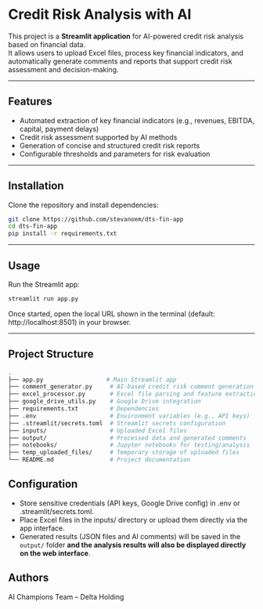 # Credit Risk Analysis with AI


This project is a **Streamlit application** for AI-powered credit risk analysis based on financial data.  
It allows users to upload Excel files, process key financial indicators, and automatically generate comments and reports that support credit risk assessment and decision-making.

---

## Features
- Automated extraction of key financial indicators (e.g., revenues, EBITDA, capital, payment delays)  
- Credit risk assessment supported by AI methods  
- Generation of concise and structured credit risk reports  
- Configurable thresholds and parameters for risk evaluation  

---

## Installation
Clone the repository and install dependencies:

```bash
git clone https://github.com/stevanoem/dts-fin-app
cd dts-fin-app
pip install -r requirements.txt
```

---

## Usage
Run the Streamlit app:
```bash
streamlit run app.py
```
Once started, open the local URL shown in the terminal (default: http://localhost:8501) in your browser.

---

## Project Structure
```bash
.
├── app.py                  # Main Streamlit app
├── comment_generator.py     # AI-based credit risk comment generation
├── excel_processor.py       # Excel file parsing and feature extraction
├── google_drive_utils.py    # Google Drive integration
├── requirements.txt         # Dependencies
├── .env                     # Environment variables (e.g., API keys)
├── .streamlit/secrets.toml  # Streamlit secrets configuration
├── inputs/                  # Uploaded Excel files
├── output/                  # Processed data and generated comments
├── notebooks/               # Jupyter notebooks for testing/analysis
├── temp_uploaded_files/     # Temporary storage of uploaded files
└── README.md                # Project documentation
```

## Configuration
- Store sensitive credentials (API keys, Google Drive config) in .env or .streamlit/secrets.toml.
- Place Excel files in the inputs/ directory or upload them directly via the app interface.
- Generated results (JSON files and AI comments) will be saved in the `output/` folder **and the analysis results will also be displayed directly on the web interface**.

## Authors
AI Champions Team – Delta Holding